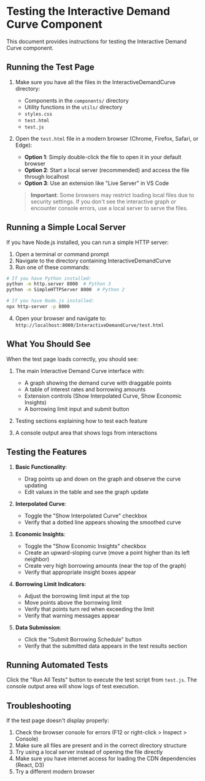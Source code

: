 # Testing the Interactive Demand Curve Component

This document provides instructions for testing the Interactive Demand Curve component.

## Running the Test Page

1. Make sure you have all the files in the InteractiveDemandCurve directory:
   - Components in the `components/` directory
   - Utility functions in the `utils/` directory
   - `styles.css`
   - `test.html`
   - `test.js`

2. Open the `test.html` file in a modern browser (Chrome, Firefox, Safari, or Edge):
   - **Option 1**: Simply double-click the file to open it in your default browser
   - **Option 2**: Start a local server (recommended) and access the file through localhost
   - **Option 3**: Use an extension like "Live Server" in VS Code

   > **Important**: Some browsers may restrict loading local files due to security settings. If you don't see the interactive graph or encounter console errors, use a local server to serve the files.

## Running a Simple Local Server

If you have Node.js installed, you can run a simple HTTP server:

1. Open a terminal or command prompt
2. Navigate to the directory containing InteractiveDemandCurve
3. Run one of these commands:

```bash
# If you have Python installed:
python -m http.server 8000  # Python 3
python -m SimpleHTTPServer 8000  # Python 2

# If you have Node.js installed:
npx http-server -p 8000
```

4. Open your browser and navigate to: `http://localhost:8000/InteractiveDemandCurve/test.html`

## What You Should See

When the test page loads correctly, you should see:

1. The main Interactive Demand Curve interface with:
   - A graph showing the demand curve with draggable points
   - A table of interest rates and borrowing amounts
   - Extension controls (Show Interpolated Curve, Show Economic Insights)
   - A borrowing limit input and submit button

2. Testing sections explaining how to test each feature
3. A console output area that shows logs from interactions

## Testing the Features

1. **Basic Functionality**:
   - Drag points up and down on the graph and observe the curve updating
   - Edit values in the table and see the graph update

2. **Interpolated Curve**:
   - Toggle the "Show Interpolated Curve" checkbox
   - Verify that a dotted line appears showing the smoothed curve

3. **Economic Insights**:
   - Toggle the "Show Economic Insights" checkbox
   - Create an upward-sloping curve (move a point higher than its left neighbor)
   - Create very high borrowing amounts (near the top of the graph)
   - Verify that appropriate insight boxes appear

4. **Borrowing Limit Indicators**:
   - Adjust the borrowing limit input at the top
   - Move points above the borrowing limit
   - Verify that points turn red when exceeding the limit
   - Verify that warning messages appear

5. **Data Submission**:
   - Click the "Submit Borrowing Schedule" button
   - Verify that the submitted data appears in the test results section

## Running Automated Tests

Click the "Run All Tests" button to execute the test script from `test.js`. The console output area will show logs of test execution.

## Troubleshooting

If the test page doesn't display properly:

1. Check the browser console for errors (F12 or right-click > Inspect > Console)
2. Make sure all files are present and in the correct directory structure
3. Try using a local server instead of opening the file directly
4. Make sure you have internet access for loading the CDN dependencies (React, D3)
5. Try a different modern browser 